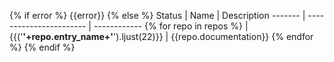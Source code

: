{% if error %}
{{error}}
{% else %}
Status  | Name                    | Description
------- | ----------------------- | ------------
{% for repo in repos %}         | {{('**'+repo.entry_name+'**').ljust(22)}} | {{repo.documentation}}
{% endfor %}
{% endif %}
